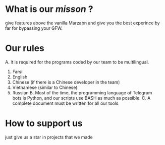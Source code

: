 # What is our *misson* ?
give features above the vanilla Marzabn and give you the best experince by far for bypassing your GFW.

# Our rules
A. It is required for the programs coded by our team to be multilingual.
  1. Farsi
  2. English
  3. Chinese (if there is a Chinese developer in the team)
  4. Vietnamese (similar to Chinese)
  5. Russian
B. Most of the time, the programming language of Telegram bots is Python, and our scripts use BASH as much as possible.
C. A complete document must be written for all our tools

# How to support us
just give us a star in projects that we made

